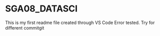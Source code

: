 # SGA08_DATASCI
This is my first readme file created through VS Code
Error tested. Try for different commitgit 
